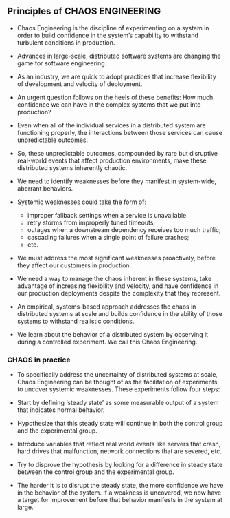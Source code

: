 ## Principles of CHAOS ENGINEERING

- Chaos Engineering is the discipline of experimenting on a system in order to build confidence in the system’s capability to withstand turbulent conditions in production.

- Advances in large-scale, distributed software systems are changing the game for software engineering.

- As an industry, we are quick to adopt practices that increase flexibility of development and velocity of deployment.

- An urgent question follows on the heels of these benefits: How much confidence we can have in the complex systems that we put into production?

- Even when all of the individual services in a distributed system are functioning properly, the interactions between those services can cause unpredictable outcomes.

- So, these unpredictable outcomes, compounded by rare but disruptive real-world events that affect production environments, make these distributed systems inherently chaotic.

- We need to identify weaknesses before they manifest in system-wide, aberrant behaviors.

- Systemic weaknesses could take the form of:
  - improper fallback settings when a service is unavailable.
  - retry storms from improperly tuned timeouts;
  - outages when a downstream dependency receives too much traffic;
  - cascading failures when a single point of failure crashes;
  - etc.

- We must address the most significant weaknesses proactively, before they affect our customers in production.
- We need a way to manage the chaos inherent in these systems, take advantage of increasing flexibility and velocity, and have confidence in our production deployments despite the complexity that they represent.

- An empirical, systems-based approach addresses the chaos in distributed systems at scale and builds confidence in the ability of those systems to withstand realistic conditions.
- We learn about the behavior of a distributed system by observing it during a controlled experiment. We call this Chaos Engineering.

### CHAOS in practice

- To specifically address the uncertainty of distributed systems at scale, Chaos Engineering can be thought of as the facilitation of experiments to uncover systemic weaknesses. These experiments follow four steps:

- Start by defining ‘steady state’ as some measurable output of a system that indicates normal behavior.
- Hypothesize that this steady state will continue in both the control group and the experimental group.
- Introduce variables that reflect real world events like servers that crash, hard drives that malfunction, network connections that are severed, etc.
- Try to disprove the hypothesis by looking for a difference in steady state between the control group and the experimental group.
- The harder it is to disrupt the steady state, the more confidence we have in the behavior of the system. If a weakness is uncovered, we now have a target for improvement before that behavior manifests in the system at large.